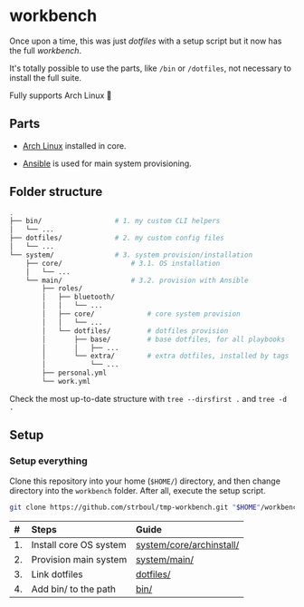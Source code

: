 # workbench

Once upon a time, this was just *dotfiles* with a setup script but it now has
the full *workbench*.

It's totally possible to use the parts, like `/bin` or `/dotfiles`, not
necessary to install the full suite.

Fully supports Arch Linux :penguin:

## Parts

+ [Arch Linux](https://archlinux.org/) installed in core.

+ [Ansible](https://www.ansible.com/) is used for main system provisioning.

## Folder structure

```sh
.
├── bin/                  # 1. my custom CLI helpers
│   └── ...
├── dotfiles/             # 2. my custom config files
│   └── ...
└── system/               # 3. system provision/installation
    ├── core/                 # 3.1. OS installation
    │   └── ...
    └── main/                 # 3.2. provision with Ansible
        ├── roles/
        │   ├── bluetooth/
        │   │   └── ...
        │   ├── core/             # core system provision
        │   │   └── ...
        │   └── dotfiles/         # dotfiles provision
        │       ├── base/         # base dotfiles, for all playbooks
        │       │   ├── ...
        │       └── extra/        # extra dotfiles, installed by tags
        │           └── ...
        ├── personal.yml
        └── work.yml
```

Check the most up-to-date structure with `tree --dirsfirst .` and `tree -d .`

## Setup

### Setup everything

Clone this repository into your home (`$HOME/`) directory, and then change
directory into the `workbench` folder. After all, execute the setup script.

```bash
git clone https://github.com/strboul/tmp-workbench.git "$HOME"/workbench
```

| #  | Steps                  | Guide                                                |
|:---|:-----------------------|:-----------------------------------------------------|
| 1. | Install core OS system | [system/core/archinstall/](system/core/archinstall/) |
| 2. | Provision main system  | [system/main/](system/main/)                         |
| 3. | Link dotfiles          | [dotfiles/](dotfiles/)                               |
| 4. | Add bin/ to the path   | [bin/](bin/)                                         |
